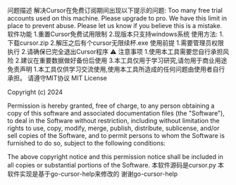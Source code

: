 问题描述
解决Cursor在免费订阅期间出现以下提示的问题:
Too many free trial accounts used on this machine. Please upgrade to pro. We have this limit in place to prevent abuse. Please let us know if you believe this is a mistake.
软件功能
1.重置Cursor免费试用限制
2.现版本只支持windows系统
使用方法:
1.下载cursor.zip
2.解压之后有个cursor无限续杯.exe
使用前提
1.需要管理员权限执行
2.请确保已完全退出Cursor程序
⚠️ 注意事项
1.使用本工具需要您自行承担风险
2.建议在重要数据做好备份后使用
3.本工具仅用于学习研究,请勿用于商业用途
免责声明
1.本工具仅供学习交流使用,使用本工具所造成的任何问题由使用者自行承担。
请遵守MIT协议
MIT License

Copyright (c) 2024

Permission is hereby granted, free of charge, to any person obtaining a copy of this software and associated documentation files (the "Software"), to deal in the Software without restriction, including without limitation the rights to use, copy, modify, merge, publish, distribute, sublicense, and/or sell copies of the Software, and to permit persons to whom the Software is furnished to do so, subject to the following conditions:

The above copyright notice and this permission notice shall be included in all copies or substantial portions of the Software.
本软件源码是cursor.py
本软件实现是基于go-cursor-help来修改的
谢谢go-cursor-help
